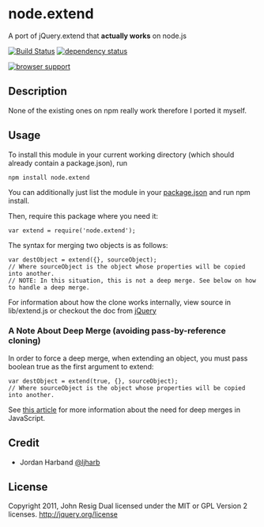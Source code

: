 # node.extend

A port of jQuery.extend that **actually works** on node.js

[![Build Status][3]][4] [![dependency status][5]][6]

[![browser support][1]][2]


## Description

None of the existing ones on npm really work therefore I ported it myself.



## Usage

To install this module in your current working directory (which should already contain a package.json), run

```
npm install node.extend
```

You can additionally just list the module in your [package.json](https://npmjs.org/doc/json.html) and run npm install.

Then, require this package where you need it:

```
var extend = require('node.extend');
```

The syntax for merging two objects is as follows:

```
var destObject = extend({}, sourceObject);
// Where sourceObject is the object whose properties will be copied into another.
// NOTE: In this situation, this is not a deep merge. See below on how to handle a deep merge.
```

For information about how the clone works internally, view source in lib/extend.js or checkout the doc from [jQuery][]

### A Note About Deep Merge (avoiding pass-by-reference cloning)

In order to force a deep merge, when extending an object, you must pass boolean true as the first argument to extend:

```
var destObject = extend(true, {}, sourceObject);
// Where sourceObject is the object whose properties will be copied into another.
```

See [this article](http://www.jon-carlos.com/2013/is-javascript-call-by-value-or-call-by-reference/) for more information about the need for deep merges in JavaScript.

## Credit

- Jordan Harband [@ljharb][]



## License

Copyright 2011, John Resig
Dual licensed under the MIT or GPL Version 2 licenses.
http://jquery.org/license

[1]: https://ci.testling.com/dreamerslab/node.extend.png
[2]: https://ci.testling.com/dreamerslab/node.extend
[3]: https://travis-ci.org/dreamerslab/node.extend.png
[4]: https://travis-ci.org/dreamerslab/node.extend
[5]: https://david-dm.org/dreamerslab/node.extend.png
[6]: https://david-dm.org/dreamerslab/node.extend
[jQuery]: http://api.jquery.com/jQuery.extend/
[@ljharb]: https://twitter.com/ljharb

